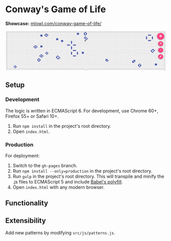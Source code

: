 # Conway's Game of Life

**Showcase:** [mlowl.com/conway-game-of-life/](http://mlowl.com/conway-game-of-life/)

[![](https://raw.githubusercontent.com/batzner/conway-game-of-life/master/showcase.gif)](http://mlowl.com/conway-game-of-life/)

## Setup

### Development

The logic is written in ECMAScript 6. For development, use Chrome 60+, Firefox 55+ or Safari 10+. 

1. Run `npm install` in the project's root directory.
2. Open `index.html`.

### Production

For deployment:

1. Switch to the `gh-pages` branch.
2. Run `npm install --only=production` in the project's root directory.
3. Run `gulp` in the project's root directory. This will transpile and minify the .js files to ECMAScript 5 and include [Babel's polyfill](https://babeljs.io/docs/usage/polyfill/).
4. Open `index.html` with any modern browser.

## Functionality

## Extensibility 

Add new patterns by modifying `src/js/patterns.js`.